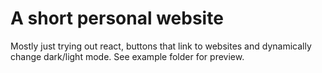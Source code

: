 # A short personal website

Mostly just trying out react, buttons that link to websites and dynamically change dark/light mode.
See example folder for preview.

